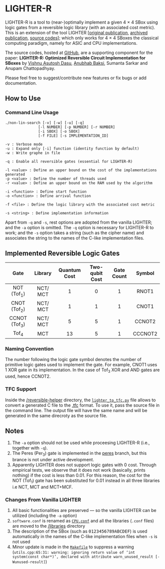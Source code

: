 
# LIGHTER-R #
LIGHTER-R is a tool to (near-)optimally implement a given 4 × 4 SBox using logic gates from a reversible logic library (with an associated cost metric). This is an extension of the tool LIGHTER [[original publication](https://tosc.iacr.org/index.php/ToSC/article/view/806), [archived publication](https://eprint.iacr.org/2017/101), [source codes](http://jeremy.jean.free.fr/pub/fse2018_layer_implementations.tar.gz)]; which only works for 4 × 4 SBoxes the classical computing paradigm, namely for ASIC and CPU implementations. 

The source codes, hosted at [GitHub](https://github.com/vdasu/lighter-r), are a supporting component for the paper:
**LIGHTER-R: Optimized Reversible Circuit Implementation for SBoxes**
by [Vishnu Asutosh Dasu](mailto:vishnu.asutosh@learner.manipal.edu), [Anubhab Baksi](mailto:anubhab001@e.ntu.edu.sg), Sumanta Sarkar and Anupam Chattopadhyay.

Please feel free to suggest/contribute new features or fix bugs or add documentation.

## How to Use ##

### Command Line Usage ###
    ./non-lin-search [-v] [-w] [-u] [-q]
                   [-l NUMBER] [-p NUMBER] [-r NUMBER]
                   [-i SBOX] [-o SBOX]
                   [-f FILE] [-s IMPLEMENTATION_ID]

    -v : Verbose mode
    -u : Expand only [-i] function (identity function by default)
    -w : Write graphe in file
    
    -q : Enable all reversible gates (essential for LIGHTER-R)

    -l <value> : Define an upper bound on the cost of the implementations generated
    -p <value> : Define the number of threads used
    -r <value> : Define an upper bound on the RAM used by the algorithm

    -i <function> : Define start function
    -o <function> : Define arrival function

    -f <file> : Define the logic library with the associated cost metric

    -s <string> : Define implementation information

Apart from `-q` and `-s`, rest options are adopted from the vanilla LIGHTER; and the `-a` option is omitted. The `-q` option is necessary for LIGHTER-R to work; and the `-s` option takes a string (such as the cipher name) and associates the string to the names of the C-like implementation files.


## Implemented Reversible Logic Gates ##
<!-- **Fredkin gates are not supported**
|            Gate            |      Library      |Quantum Cost | Two-qubit Cost  | Gate Count |           Symbol           |
|:--------------------------:|:-----------------:|:-----------:|:---------------:|:----------:|:--------------------------:|
|   NOT (Tof<sub>1</sub>)    | NCT/ MCT/ MCT+MCF |      1      |         0       |     1      |            RNOT1           |
|   CNOT  (Tof<sub>2</sub>)  | NCT/ MCT/ MCT+MCF |      1      |         1       |     1      |            CNOT1           |
|  CCNOT (Tof<sub>3</sub>)   | NCT/ MCT/ MCT+MCF |      5      |         5       |     1      |            CCNOT2          |
|      Tof<sub>4</sub>       |    MCT/ MCT+MCF   |      13     |         5       |     1      |            CCCNOT2         |
|     Fred<sub>3</sub>       |    MCF/ MCT+MCF   |      7      |         5       |     1      |  FREDKIN2_31, FREDKIN2_32  |
|     Fred<sub>4</sub>       |    MCF/ MCT+MCF   |      15     |         5       |     1      |  FREDKIN2_41, FREDKIN2_42  |

The quantum cost and the two-qubit cost metrics are adopted from the [RCVIWER+](https://ceit.aut.ac.ir/QDA/RCV.htm) (version 2.5) tool. It shows the two-qubit cost for the Fred<sub>4</sub> gate as −5, we treat this as an editorial mistake and consider the cost as 5.
-->

|            Gate            | Library  |Quantum Cost | Two-qubit Cost  | Gate Count |           Symbol  |
|:--------------------------:|:--------:|:-----------:|:---------------:|:----------:|:--------------------------:|
|   NOT (Tof<sub>1</sub>)    | NCT/ MCT |      1      |         0       |     1      |            RNOT1           |
|   CNOT  (Tof<sub>2</sub>)  | NCT/ MCT |      1      |         1       |     1      |            CNOT1           |
|  CCNOT (Tof<sub>3</sub>)   | NCT/ MCT |      5      |         5       |     1      |            CCNOT2          |
|      Tof<sub>4</sub>       |    MCT   |      13     |         5       |     1      |            CCCNOT2         |


### Naming Convention ###
The number following the logic gate symbol denotes the number of primitive logic gates used to implement the gate. For example, CNOT1 uses 1 XOR gate in its implementation. In the case of Tof<sub>3</sub> XOR and AND gates are used, hence CCNOT2.
<!--The 3 and 4 in the symbol for the FREDKIN gates represent the input size in bits. The 1 and 2 denote which output line is being used. For example, FREDKIN2_32 is the symbol for the 3 bit FREDKIN gate where the second output line is used.
-->

### TFC Support ###
Inside the [/reversible-helper](./reversible-helper) directory, the [`lighter_to_tfc.py`](./reversible-helper/lighter_to_tfc.py) file allows to convert a generated C file to the [.tfc](http://webhome.cs.uvic.ca/~dmaslov/mach-read.html) format. To use it, pass the source file in the command line. The output file will have the same name and will be generated in the same direcroty as the source file.

## Notes ##

1. The `-a` option should not be used while proceesing LIGHTER-R (i.e., together with `-q`).
2. The Peres (Per<sub>3</sub>) gate is implemented in the [peres](https://github.com/vdasu/lighter-r/tree/peres) branch, but this brance is not under active development.
3. Apparently LIGHTER does not support logic gates with 0 cost. Through empirical tests, we observe that it does not work (basically, prints nothing) if the cost is less than 0.01. For this reason, the cost for the NOT (Tof<sub>1</sub>) gate has been substituted for 0.01 instead in all three libraries i.e NCT, MCT and MCT+MCF.

### Changes From Vanilla LIGHTER ###

1. All basic functionalities are preserved — so the vanilla LIGHTER can be utilized (including the `-a` option)
2. `software.conf` is renamed as [`CPU.conf`](./libraries/CPU.conf) and all the libraries (`.conf` files) are moved to the [/libraries](./libraries) directory
3. The description of the SBox (such as <tt>0123456789ABCDEF</tt>) is used automatically in the names of the C-like implementation files when `-s` is not used
4. Minor update is made in the [`Makefile`](./Makefile) to suppress a warning (`utils.cpp:65:31: warning: ignoring return value of ‘int system(const char*)’, declared with attribute warn_unused_result [-Wunused-result]`)
